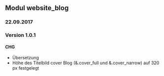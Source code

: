 ## Modul website_blog

### 22.09.2017
### Version 1.0.1
#### CHG
- Übersetzung
- Höhe des Titelbild cover Blog (&.cover_full und  &.cover_narrow) auf 320 px festgelegt